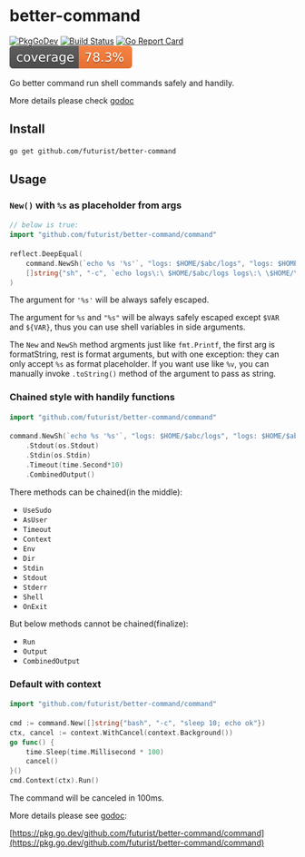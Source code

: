 # better-command

[![PkgGoDev](https://pkg.go.dev/badge/github.com/futurist/better-command)](https://pkg.go.dev/github.com/futurist/better-command)
[![Build Status](https://github.com/futurist/better-command/workflows/CI/badge.svg)](https://github.com/futurist/better-command/actions?query=workflow%3ACI)
[![Go Report Card](https://goreportcard.com/badge/github.com/futurist/better-command)](https://goreportcard.com/report/github.com/futurist/better-command)
![Coverage](https://github.com/futurist/better-command/blob/main/.github/badge.svg?branch=badge)

Go better command run shell commands safely and handily.

More details please check [godoc](https://pkg.go.dev/github.com/futurist/better-command/command)

## Install

```sh
go get github.com/futurist/better-command
```

## Usage

### `New()` with `%s` as placeholder from args

```go
// below is true:
import "github.com/futurist/better-command/command"

reflect.DeepEqual(
    command.NewSh(`echo %s '%s'`, "logs: $HOME/$abc/logs", "logs: $HOME/$abc/logs").Args,
    []string{"sh", "-c", `echo logs\:\ $HOME/$abc/logs logs\:\ \$HOME/\$abc/logs `}
)
```

The argument for `'%s'` will be always safely escaped.

The argument for `%s` and `"%s"` will be always safely escaped except `$VAR` and `${VAR}`, thus you can use shell variables in side arguments.

The `New` and `NewSh` method argments just like `fmt.Printf`, the first arg is formatString, rest is format arguments, but with one exception: they can only accept `%s` as format placeholder. If you want use like `%v`, you can manually invoke `.toString()` method of the argument to pass as string.

### Chained style with handily functions

```go
import "github.com/futurist/better-command/command"

command.NewSh(`echo %s '%s'`, "logs: $HOME/$abc/logs", "logs: $HOME/$abc/logs")
    .Stdout(os.Stdout)
    .Stdin(os.Stdin)
    .Timeout(time.Second*10)
    .CombinedOutput()
```

There methods can be chained(in the middle):

- `UseSudo`
- `AsUser`
- `Timeout`
- `Context`
- `Env`
- `Dir`
- `Stdin`
- `Stdout`
- `Stderr`
- `Shell`
- `OnExit`

But below methods cannot be chained(finalize):

- `Run`
- `Output`
- `CombinedOutput`

### Default with context

```go
import "github.com/futurist/better-command/command"

cmd := command.New([]string{"bash", "-c", "sleep 10; echo ok"})
ctx, cancel := context.WithCancel(context.Background())
go func() {
    time.Sleep(time.Millisecond * 100)
    cancel()
}()
cmd.Context(ctx).Run()
```

The command will be canceled in 100ms.

More details please see [godoc](https://pkg.go.dev/github.com/futurist/better-command/command):

[https://pkg.go.dev/github.com/futurist/better-command/command](https://pkg.go.dev/github.com/futurist/better-command/command)
